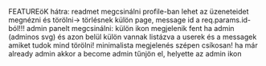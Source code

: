 FEATUREöK hátra:
readmet megcsinálni
profile-ban lehet az üzeneteidet megnézni és törölni-> törlésnek külön page, message id a req.params.id-ból!!! 
admin panelt megcsinálni: külön ikon megjelenik fent ha admin (adminos svg) és azon belül külön vannak listázva a userek és a messagek amiket tudok mind törölni! minimalista megjelenés szépen csíkosan! 
ha már already admin akkor a become admin tűnjön el, helyette az admin ikon